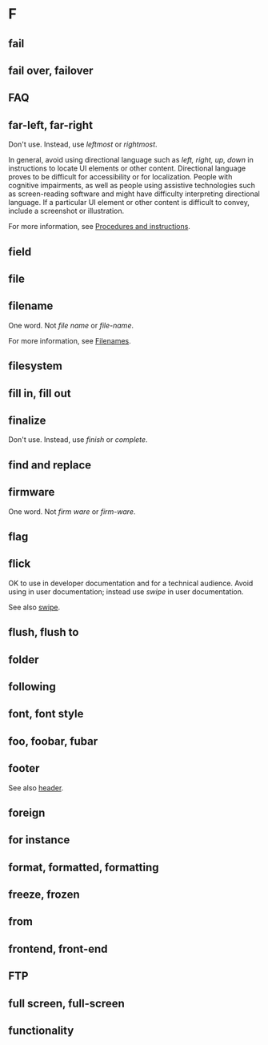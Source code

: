 # F

## fail
## fail over, failover
## FAQ
## far-left, far-right

Don't use. Instead, use *leftmost* or *rightmost*.

In general, avoid using directional language such as *left, right, up, down* in instructions to locate UI elements or other content. Directional language proves to be difficult for accessibility or for localization. People with cognitive impairments, as well as people using assistive technologies such as screen-reading software and might have difficulty interpreting directional language. If a particular UI element or other content is difficult to convey, include a screenshot or illustration.

For more information, see [Procedures and instructions]().

## field
## file
## filename

One word. Not *file name* or *file-name*.

For more information, see [Filenames]().

## filesystem
## fill in, fill out
## finalize

Don't use. Instead, use *finish* or *complete*.

## find and replace
## firmware

One word. Not *firm ware* or *firm-ware*.

## flag
## flick

OK to use in developer documentation and for a technical audience. Avoid using in user documentation; instead use *swipe* in user documentation.

See also [swipe](s.md).

## flush, flush to
## folder
## following
## font, font style
## foo, foobar, fubar
## footer

See also [header](h.md).

## foreign
## for instance
## format, formatted, formatting
## freeze, frozen
## from
## frontend, front-end
## FTP
## full screen, full-screen
## functionality
